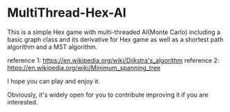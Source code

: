 # MultiThread-Hex-AI
This is a simple Hex game with multi-threaded AI(Monte Carlo)
including a basic graph class and its derivative for Hex game as well as
a shortest path algorithm and a MST algorithm.

  reference 1: https://en.wikipedia.org/wiki/Dijkstra's_algorithm
  reference 2: https://en.wikipedia.org/wiki/Minimum_spanning_tree

I hope you can play and enjoy it.

Obviously, it's widely open for you to contribute improving it if you are interested.
